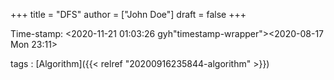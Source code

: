 +++
title = "DFS"
author = ["John Doe"]
draft = false
+++

Time-stamp: <2020-11-21 01:03:26 gyh"timestamp-wrapper"><span class="timestamp">&lt;2020-08-17 Mon 23:11&gt;</span></span>

tags
: [Algorithm]({{< relref "20200916235844-algorithm" >}})
